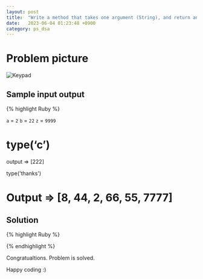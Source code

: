 ```yaml
---
layout: post
title:  "Write a method that takes one argument (String), and return an Array of sequence of number need to type the String with cell phone keypad."
date:   2023-06-04 01:23:48 +0900
category: ps_dsa
---
```


# Problem picture
![Keypad](/assets/images/keygen.png)

## Sample input output
{% highlight Ruby %}

`a` = `2`
`b` = `22`
`z` = `9999`

# type(‘c’)
output => [222]

type('thanks')
# Output => [8, 44, 2, 66, 55, 7777]

## Solution

{% highlight Ruby %}

{% endhighlight %}


Congratualtions. Problem is solved.

Happy coding :)

